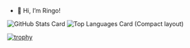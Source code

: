 - 👋 Hi, I’m Ringo!

![GitHub Stats Card](https://github-readme-stats.vercel.app/api?username=ringosan1974&theme=github_dark) ![Top Languages Card (Compact layout)](https://github-readme-stats.vercel.app/api/top-langs/?username=ringosan1974&layout=compact&theme=github_dark)

[![trophy](https://github-profile-trophy.vercel.app/?username=ringosan1974&theme=onedark&column=7
)](https://github.com/ryo-ma/github-profile-trophy)
